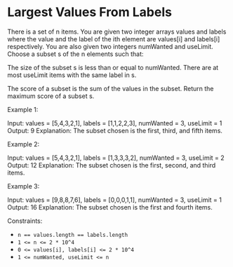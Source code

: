 # Largest Values From Labels

There is a set of n items. You are given two integer arrays values and labels where the value and the label of the ith element are values[i] and labels[i] respectively. You are also given two integers numWanted and useLimit.
Choose a subset s of the n elements such that:

The size of the subset s is less than or equal to numWanted.
There are at most useLimit items with the same label in s.

The score of a subset is the sum of the values in the subset.
Return the maximum score of a subset s.

Example 1:

Input: values = [5,4,3,2,1], labels = [1,1,2,2,3], numWanted = 3, useLimit = 1
Output: 9
Explanation: The subset chosen is the first, third, and fifth items.

Example 2:

Input: values = [5,4,3,2,1], labels = [1,3,3,3,2], numWanted = 3, useLimit = 2
Output: 12
Explanation: The subset chosen is the first, second, and third items.

Example 3:

Input: values = [9,8,8,7,6], labels = [0,0,0,1,1], numWanted = 3, useLimit = 1
Output: 16
Explanation: The subset chosen is the first and fourth items.

Constraints:

- `n == values.length == labels.length`
- `1 <= n <= 2 * 10^4`
- `0 <= values[i], labels[i] <= 2 * 10^4`
- `1 <= numWanted, useLimit <= n`
